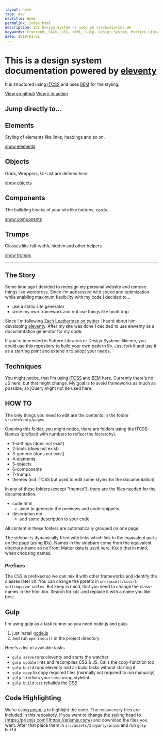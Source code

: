 ```yaml
---
layout: home
tags: nav
navtitle: Home
permalink: index.html
description: SDI Design-System as used on saschadiercks.de
keywords: Frontend, SASS, CSS, HTML, Gulp, Design System, Pattern Library
date: 2019-01-01
---
```


<div class="sdi-hero sdi-full-width">
	<div class="sdi-container sdi-center">
		<h1 class="sdi-hero__title">This is a design system documentation powered by <a href="https://github.com/11ty/eleventy">eleventy</a></h1>
		<p class="sdi-hero__text">It is structured using <a href="https://speakerdeck.com/dafed/managing-css-projects-with-itcss">ITCSS</a> and uses <a href="http://getbem.com/">BEM</a> for the styling.</p>
		<a class="sdi-button" href="https://github.com/saschadiercks/sdi-design-system">View on github</a>
		<a class="sdi-button sdi-button--secondary" href="https://saschadiercks.de">View it in action</a>
	</div>
</div>

<h2 class="sdi-center">Jump directly to...</h2>

<div class="sdi-layout">
	<div class="sdi-layout__item sdi-layout__item--25">
		<div class="sdi-card">
			<h2 class="h3 sdi-card__header">
				Elements
			</h2>
			<p class="sdi-card__main">
				Styling of elements like links, headings and so on.
			</p>
			<div class="sdi-card__footer">
				<a href="" class="sdi-card__button sdi-button">show elements</a>
			</div>
		</div>
	</div>
	<div class="sdi-layout__item sdi-layout__item--25">
		<div class="sdi-card">
			<h2 class="h3 sdi-card__header">
				Objects
			</h2>
			<p class="sdi-card__main">
				Grids, Wrappers, UI-List are defined here
			</p>
			<div class="sdi-card__footer">
				<a href="" class="sdi-card__button sdi-button">show objects</a>
			</div>
		</div>
	</div>
	<div class="sdi-layout__item sdi-layout__item--25">
		<div class="sdi-card">
			<h2 class="h3 sdi-card__header">
				Components
			</h2>
			<p class="sdi-card__main">
				The builiding blocks of your site like buttons, cards...
			</p>
			<div class="sdi-card__footer">
				<a href="" class="sdi-card__button sdi-button">show components</a>
			</div>
		</div>
	</div>
	<div class="sdi-layout__item sdi-layout__item--25">
		<div class="sdi-card">
			<h2 class="h3 sdi-card__header">
				Trumps
			</h2>
			<p class="sdi-card__main">
				Classes like full-width, hidden and other helpers
			</p>
			<div class="sdi-card__footer">
				<a href="" class="sdi-card__button sdi-button">show trumps</a>
			</div>
		</div>
	</div>
</div>

<hr/>

<!-- README starts here -->

## The Story
Some time ago I decided to redesign my personal website and remove things like wordpress.
Since I'm aobsessed with speed and optimization while enabling maximum flexibility with my code I decided to...
- use a static site generator
- write my own framework and not use things like bootstrap

Since I'm following [Zach Leatherman on twitter](https://twitter.com/zachleat) I heard about him developing [eleventy](https://twitter.com/eleven_ty).
After my site was done I decided to use eleventy as a documentation generator for my code.

If you're interested in Pattern Libraries or Design Systems like me, you could use this repository to build your own pattern lib. Just fork it and use it as a starting point and extend it to adopt your needs.

## Techniques
You might notice, that I'm using [ITCSS](https://speakerdeck.com/dafed/managing-css-projects-with-itcss) and [BEM](http://getbem.com/) here.
Currently there's no JS here, but that might change. My goal is to avoid frameworks as much as possible, so jQuery might not be used here.

## HOW TO
The only things you need to edit are the contents in the folder `src/eleventy/pages`

Opening this folder, you might notice, there are folders using the ITCSS-Names (prefixed with numbers to reflect the hierarchy).
- 1-settings (does not exist)
- 2-tools (does not exist)
- 3-generic (does not exist)
- 4-elements
- 5-objects
- 6-components
- 7-trumps
- themes (not ITCSS but used to edit some styles for the documentation)

In any of these folders (except "themes"), there are the files needed for the documentation.
- code.html
	- used to generate the previews and code-snippets
- description.md
	- add some description to your code

All content in these folders are automatically grouped on one page.

The sidebar is dynamically filled with links which link to the equivalent parts on the page (using IDs).
Names in the sidebare come from the equivalent directory-name so no Front Matter data is used here.
Keep that in mind, when choosing names.

### Prefixes
The CSS is prefixed so we can mix it with other frameworks and identify the classes later on. You can change the pprefix in `src/assets/scss/1-settings/variables`. But keep in mind, that you need to change the class-names in the html too. Search for `sdi-`and replace it with a name you like best.

## Gulp
I'm using gulp as a task runner so you need node.js and gulp.
1. just install [node.js](https://nodejs.org/en/)
2. and run `npm install` in the project directory

Here's a list of available tasks
- `gulp serve` runs eleventy and starts the watcher
- `gulp update` lints and recompiles CSS & JS. Calls the copy-function too
- `gulp build` runs eleventy and all build tasks without starting it
- `gulp copy` to copy required files (normally not required to run manually)
- `gulp lint`lints your scss using stylelint
- `gulp build:css` rebuilds the CSS

## Code Highlighting
We're using [prism.js](https://github.com/PrismJS/prism) to highlight the code. The nesseccary files are included in this repository. If you want to change the styling head to [https://prismjs.com/](https://prismjs.com/) and download the files you want. After that place them in `src/assets/3rdparty/prism` and run `gulp build`
